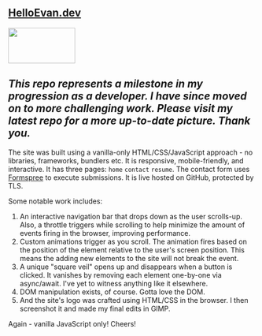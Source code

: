 ## [HelloEvan.dev](https://www.helloevan.dev/)
<img src="../main/img/tab-icon/hedev-logo-white.png" width=136 height=72>

## *This repo represents a milestone in my progression as a developer. I have since moved on to more challenging work. Please visit my latest repo for a more up-to-date picture. Thank you.*

The site was built using a vanilla-only HTML/CSS/JavaScript approach - no libraries, frameworks, bundlers etc. It is responsive, mobile-friendly, and interactive. It has three pages: ```home``` ```contact``` ```resume```. The contact form uses [Formspree](https://formspree.io/) to execute submissions. It is live hosted on GitHub, protected by TLS.

Some notable work includes:

1. An interactive navigation bar that drops down as the user scrolls-up. Also, a throttle triggers while scrolling to help minimize the amount of events firing in the browser, improving performance.
2. Custom animations trigger as you scroll. The animation fires based on the position of the element relative to the user's screen position. This means the adding new elements to the site will not break the event.
3. A unique "square veil" opens up and disappears when a button is clicked. It vanishes by removing each element one-by-one via async/await. I've yet to witness anything like it elsewhere.
4. DOM manipulation exists, of course. Gotta love the DOM.
5. And the site's logo was crafted using HTML/CSS in the browser. I then screenshot it and made my final edits in GIMP.

Again - vanilla JavaScript only! Cheers!
